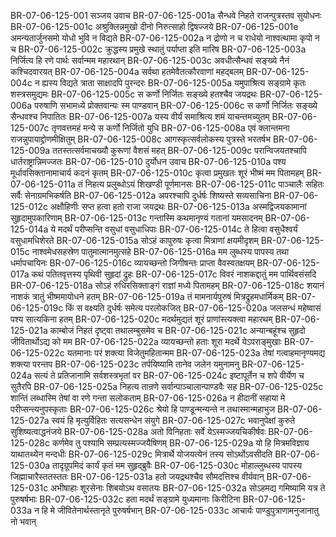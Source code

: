 BR-07-06-125-001	सञ्जय उवाच
BR-07-06-125-001a	सैन्धवे निहते राजन्पुत्रस्तव सुयोधनः
BR-07-06-125-001c	अश्रुक्लिन्नमुखो दीनो निरुत्साहो द्विषज्जये
BR-07-06-125-001e	अमन्यतार्जुनसमो योधो भुवि न विद्यते
BR-07-06-125-002a	न द्रोणो न च राधेयो नाश्वत्थामा कृपो न च
BR-07-06-125-002c	क्रुद्धस्य प्रमुखे स्थातुं पर्याप्ता इति मारिष
BR-07-06-125-003a	निर्जित्य हि रणे पार्थः सर्वान्मम महारथान्
BR-07-06-125-003c	अवधीत्सैन्धवं सङ्ख्ये नैनं कश्चिदवारयत्
BR-07-06-125-004a	सर्वथा हतमेवैतत्कौरवाणां महद्बलम्
BR-07-06-125-004c	न ह्यस्य विद्यते त्राता साक्षादपि पुरन्दरः
BR-07-06-125-005a	यमुपाश्रित्य सङ्ग्रामे कृतः शस्त्रसमुद्यमः
BR-07-06-125-005c	स कर्णो निर्जितः सङ्ख्ये हतश्चैव जयद्रथः
BR-07-06-125-006a	परुषाणि सभामध्ये प्रोक्तवान्यः स्म पाण्डवान्
BR-07-06-125-006c	स कर्णो निर्जितः सङ्ख्ये सैन्धवश्च निपातितः
BR-07-06-125-007a	यस्य वीर्यं समाश्रित्य शमं याचन्तमच्युतम्
BR-07-06-125-007c	तृणवत्तमहं मन्ये स कर्णो निर्जितो युधि
BR-07-06-125-008a	एवं क्लान्तमना राजन्नुपायाद्द्रोणमीक्षितुम्
BR-07-06-125-008c	आगस्कृत्सर्वलोकस्य पुत्रस्ते भरतर्षभ
BR-07-06-125-009a	ततस्तत्सर्वमाचख्यौ कुरूणां वैशसं महत्
BR-07-06-125-009c	परान्विजयतश्चापि धार्तराष्ट्रान्निमज्जतः
BR-07-06-125-010	दुर्योधन उवाच
BR-07-06-125-010a	पश्य मूर्धावसिक्तानामाचार्य कदनं कृतम्
BR-07-06-125-010c	कृत्वा प्रमुखतः शूरं भीष्मं मम पितामहम्
BR-07-06-125-011a	तं निहत्य प्रलुब्धोऽयं शिखण्डी पूर्णमानसः
BR-07-06-125-011c	पाञ्चालैः सहितः सर्वैः सेनाग्रमभिकर्षति
BR-07-06-125-012a	अपरश्चापि दुर्धर्षः शिष्यस्ते सव्यसाचिना
BR-07-06-125-012c	अक्षौहिणीः सप्त हत्वा हतो राजा जयद्रथः
BR-07-06-125-013a	अस्मद्विजयकामानां सुहृदामुपकारिणाम्
BR-07-06-125-013c	गन्तास्मि कथमानृण्यं गतानां यमसादनम्
BR-07-06-125-014a	ये मदर्थं परीप्सन्ति वसुधां वसुधाधिपाः
BR-07-06-125-014c	ते हित्वा वसुधैश्वर्यं वसुधामधिशेरते
BR-07-06-125-015a	सोऽहं कापुरुषः कृत्वा मित्राणां क्षयमीदृशम्
BR-07-06-125-015c	नाश्वमेधसहस्रेण पातुमात्मानमुत्सहे
BR-07-06-125-016a	मम लुब्धस्य पापस्य तथा धर्मापचायिनः
BR-07-06-125-016c	व्यायच्छन्तो जिगीषन्तः प्राप्ता वैवस्वतक्षयम्
BR-07-06-125-017a	कथं पतितवृत्तस्य पृथिवी सुहृदां द्रुहः
BR-07-06-125-017c	विवरं नाशकद्दातुं मम पार्थिवसंसदि
BR-07-06-125-018a	सोऽहं रुधिरसिक्ताङ्गं राज्ञां मध्ये पितामहम्
BR-07-06-125-018c	शयानं नाशकं त्रातुं भीष्ममायोधने हतम्
BR-07-06-125-019a	तं मामनार्यपुरुषं मित्रद्रुहमधार्मिकम्
BR-07-06-125-019c	किं स वक्ष्यति दुर्धर्षः समेत्य परलोकजित्
BR-07-06-125-020a	जलसन्धं महेष्वासं पश्य सात्यकिना हतम्
BR-07-06-125-020c	मदर्थमुद्यतं शूरं प्राणांस्त्यक्त्वा महारथम्
BR-07-06-125-021a	काम्बोजं निहतं दृष्ट्वा तथालम्बुसमेव च
BR-07-06-125-021c	अन्यान्बहूंश्च सुहृदो जीवितार्थोऽद्य को मम
BR-07-06-125-022a	व्यायच्छन्तो हताः शूरा मदर्थे येऽपराङ्मुखाः
BR-07-06-125-022c	यतमानाः परं शक्त्या विजेतुमहितान्मम
BR-07-06-125-023a	तेषां गत्वाहमानृण्यमद्य शक्त्या परन्तप
BR-07-06-125-023c	तर्पयिष्यामि तानेव जलेन यमुनामनु
BR-07-06-125-024a	सत्यं ते प्रतिजानामि सर्वशस्त्रभृतां वर
BR-07-06-125-024c	इष्टापूर्तेन च शपे वीर्येण च सुतैरपि
BR-07-06-125-025a	निहत्य तान्रणे सर्वान्पाञ्चालान्पाण्डवैः सह
BR-07-06-125-025c	शान्तिं लब्धास्मि तेषां वा रणे गन्ता सलोकताम्
BR-07-06-125-026a	न हीदानीं सहाया मे परीप्सन्त्यनुपस्कृताः
BR-07-06-125-026c	श्रेयो हि पाण्डून्मन्यन्ते न तथास्मान्महाभुज
BR-07-06-125-027a	स्वयं हि मृत्युर्विहितः सत्यसन्धेन संयुगे
BR-07-06-125-027c	भवानुपेक्षां कुरुते सुशिष्यत्वाद्धनंजये
BR-07-06-125-028a	अतो विनिहताः सर्वे येऽस्मज्जयचिकीर्षवः
BR-07-06-125-028c	कर्णमेव तु पश्यामि सम्प्रत्यस्मज्जयैषिणम्
BR-07-06-125-029a	यो हि मित्रमविज्ञाय याथातथ्येन मन्दधीः
BR-07-06-125-029c	मित्रार्थे योजयत्येनं तस्य सोऽर्थोऽवसीदति
BR-07-06-125-030a	तादृग्रूपमिदं कार्यं कृतं मम सुहृद्ब्रुवैः
BR-07-06-125-030c	मोहाल्लुब्धस्य पापस्य जिह्माचारैस्ततस्ततः
BR-07-06-125-031a	हतो जयद्रथश्चैव सौमदत्तिश्च वीर्यवान्
BR-07-06-125-031c	अभीषाहाः शूरसेनाः शिबयोऽथ वसातयः
BR-07-06-125-032a	सोऽहमद्य गमिष्यामि यत्र ते पुरुषर्षभाः
BR-07-06-125-032c	हता मदर्थं सङ्ग्रामे युध्यमानाः किरीटिना
BR-07-06-125-033a	न हि मे जीवितेनार्थस्तानृते पुरुषर्षभान्
BR-07-06-125-033c	आचार्यः पाण्डुपुत्राणामनुजानातु नो भवान्
